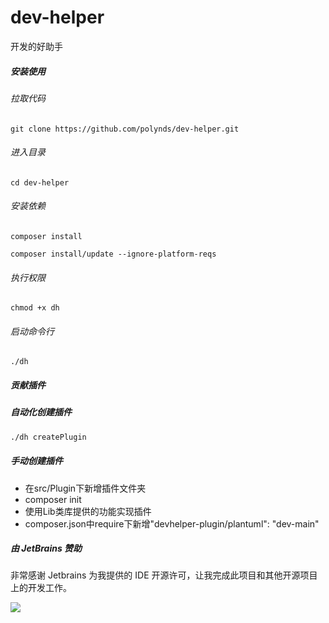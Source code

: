 # dev-helper

开发的好助手

##### 安装使用

###### 拉取代码

```shell
git clone https://github.com/polynds/dev-helper.git
```

###### 进入目录

```shell
cd dev-helper
```

###### 安装依赖

```shell
composer install
```
```shell
composer install/update --ignore-platform-reqs
```

###### 执行权限

```shell
chmod +x dh
```

###### 启动命令行

```shell
./dh
```

##### 贡献插件

##### 自动化创建插件

```bash
./dh createPlugin
```

##### 手动创建插件

- 在src/Plugin下新增插件文件夹
- composer init
- 使用Lib类库提供的功能实现插件
- composer.json中require下新增"devhelper-plugin/plantuml": "dev-main"

##### 由 JetBrains 赞助

非常感谢 Jetbrains 为我提供的 IDE 开源许可，让我完成此项目和其他开源项目上的开发工作。

[![](https://resources.jetbrains.com/storage/products/company/brand/logos/jb_beam.svg)](https://www.jetbrains.com/?from=https://github.com/overtrue)